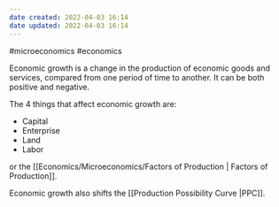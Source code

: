 ```yaml
---
date created: 2022-04-03 16:14
date updated: 2022-04-03 16:14
---
```


#microeconomics #economics

Economic growth is a change in the production of economic goods and services, compared from one period of time to another. It can be both positive and negative.

The 4 things that affect economic growth are:
- Capital
- Enterprise
- Land
- Labor

or the [[Economics/Microeconomics/Factors of Production | Factors of Production]].

Economic growth also shifts the [[Production Possibility Curve |PPC]].